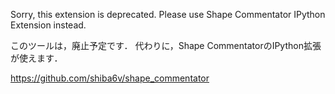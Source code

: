 Sorry, this extension is deprecated.
Please use Shape Commentator IPython Extension instead.

このツールは，廃止予定です．
代わりに，Shape CommentatorのIPython拡張が使えます．

https://github.com/shiba6v/shape_commentator
